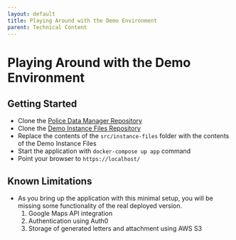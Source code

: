 ```yaml
---
layout: default
title: Playing Around with the Demo Environment
parent: Technical Content
---
```

# Playing Around with the Demo Environment

## Getting Started

* Clone the [Police Data Manager Repository]()
* Clone the [Demo Instance Files Repository]()
* Replace the contents of the `src/instance-files` folder with the contents of the Demo Instance Files
* Start the application with `docker-compose up app` command
* Point your browser to `https://localhost/`


## Known Limitations

* As you bring up the application with this minimal setup, you will be missing some functionality of the real deployed version.
  1. Google Maps API integration
  2. Authentication using Auth0
  3. Storage of generated letters and attachment using AWS S3